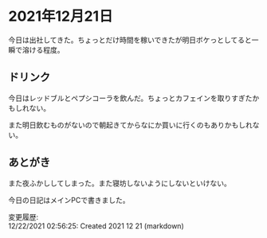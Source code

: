 # 2021年12月21日

今日は出社してきた。ちょっとだけ時間を稼いできたが明日ボケっとしてると一瞬で溶ける程度。

## ドリンク

今日はレッドブルとペプシコーラを飲んだ。ちょっとカフェインを取りすぎたかもしれない。

また明日飲むものがないので朝起きてからなにか買いに行くのもありかもしれない。

## あとがき

また夜ふかししてしまった。また寝坊しないようにしないといけない。

今日の日記はメインPCで書きました。

変更履歴:  
12/22/2021 02:56:25: Created 2021 12 21 (markdown)  
